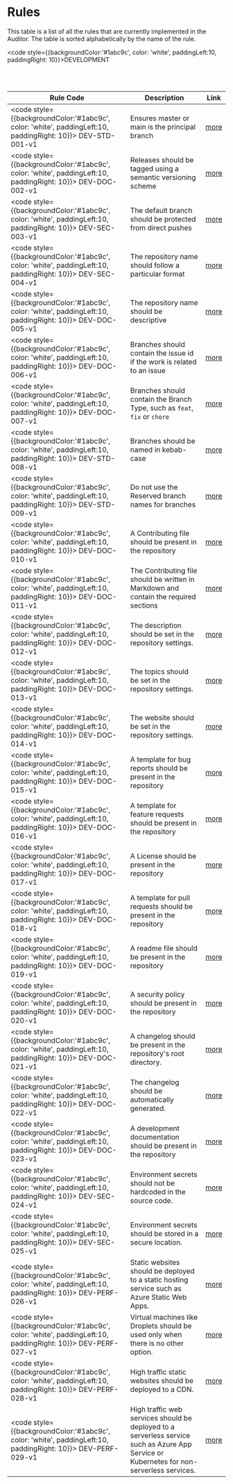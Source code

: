 # Rules

This table is a list of all the rules that are currently implemented in the Auditor. The table is sorted alphabetically by the name of the rule.

<code style={{backgroundColor:'#1abc9c', color: 'white', paddingLeft:10, paddingRight: 10}}>DEVELOPMENT</code>
 
<br></br>

| Rule Code                                                                                                            | Description                                                                                                                               | Link                                                     |
|----------------------------------------------------------------------------------------------------------------------|-------------------------------------------------------------------------------------------------------------------------------------------|----------------------------------------------------------|
| <code style={{backgroundColor:'#1abc9c', color: 'white', paddingLeft:10, paddingRight: 10}}> DEV-STD-001-v1 </code>  | Ensures master or main is the principal branch                                                                                            | [more](/development/trunk-based-development)             |
| <code style={{backgroundColor:'#1abc9c', color: 'white', paddingLeft:10, paddingRight: 10}}> DEV-DOC-002-v1 </code>  | Releases should be tagged using a semantic versioning scheme                                                                              | [more](/development/trunk-based-development)             |
| <code style={{backgroundColor:'#1abc9c', color: 'white', paddingLeft:10, paddingRight: 10}}> DEV-SEC-003-v1 </code>  | The default branch should be protected from direct pushes                                                                                 | [more](/development/trunk-based-development)             |
| <code style={{backgroundColor:'#1abc9c', color: 'white', paddingLeft:10, paddingRight: 10}}> DEV-SEC-004-v1 </code>  | The repository name should follow a particular format                                                                                     | [more](/development/repository-naming-convention)        |
| <code style={{backgroundColor:'#1abc9c', color: 'white', paddingLeft:10, paddingRight: 10}}> DEV-DOC-005-v1 </code>  | The repository name should be descriptive                                                                                                 | [more](/development/repository-naming-convention)        |
| <code style={{backgroundColor:'#1abc9c', color: 'white', paddingLeft:10, paddingRight: 10}}> DEV-DOC-006-v1 </code>  | Branches should contain the issue id if the work is related to an issue                                                                   | [more](/development/branch-naming-convention)            |
| <code style={{backgroundColor:'#1abc9c', color: 'white', paddingLeft:10, paddingRight: 10}}> DEV-DOC-007-v1 </code>  | Branches should contain the Branch Type, such as `feat`, `fix` or `chore`                                                                 | [more](/development/branch-naming-convention)            |
| <code style={{backgroundColor:'#1abc9c', color: 'white', paddingLeft:10, paddingRight: 10}}> DEV-STD-008-v1 </code>  | Branches should be named in kebab-case                                                                                                    | [more](/development/branch-naming-convention)            |
| <code style={{backgroundColor:'#1abc9c', color: 'white', paddingLeft:10, paddingRight: 10}}> DEV-STD-009-v1 </code>  | Do not use the Reserved branch names for branches                                                                                         | [more](/development/branch-naming-convention)            |
| <code style={{backgroundColor:'#1abc9c', color: 'white', paddingLeft:10, paddingRight: 10}}> DEV-DOC-010-v1 </code>  | A Contributing file should be present in the repository                                                                                   | [more](/development/community-standards/contributing)    |
| <code style={{backgroundColor:'#1abc9c', color: 'white', paddingLeft:10, paddingRight: 10}}> DEV-DOC-011-v1 </code>  | The Contributing file should be written in Markdown and contain the required sections                                                     | [more](/development/community-standards/contributing)    |
| <code style={{backgroundColor:'#1abc9c', color: 'white', paddingLeft:10, paddingRight: 10}}> DEV-DOC-012-v1 </code>  | The description should be set in the repository settings.                                                                                 | [more](/development/community-standards/github-settings) |
| <code style={{backgroundColor:'#1abc9c', color: 'white', paddingLeft:10, paddingRight: 10}}> DEV-DOC-013-v1 </code>  | The topics should be set in the repository settings.                                                                                      | [more](/development/community-standards/github-settings) |
| <code style={{backgroundColor:'#1abc9c', color: 'white', paddingLeft:10, paddingRight: 10}}> DEV-DOC-014-v1 </code>  | The website should be set in the repository settings.                                                                                     | [more](/development/community-standards/github-settings) |
| <code style={{backgroundColor:'#1abc9c', color: 'white', paddingLeft:10, paddingRight: 10}}> DEV-DOC-015-v1 </code>  | A template for bug reports should be present in the repository                                                                            | [more](/development/community-standards/issue-templates) |
| <code style={{backgroundColor:'#1abc9c', color: 'white', paddingLeft:10, paddingRight: 10}}> DEV-DOC-016-v1 </code>  | A template for feature requests should be present in the repository                                                                       | [more](/development/community-standards/issue-templates) |
| <code style={{backgroundColor:'#1abc9c', color: 'white', paddingLeft:10, paddingRight: 10}}> DEV-DOC-017-v1 </code>  | A License should be present in the repository                                                                                             | [more](/development/community-standards/license)         |
| <code style={{backgroundColor:'#1abc9c', color: 'white', paddingLeft:10, paddingRight: 10}}> DEV-DOC-018-v1 </code>  | A template for pull requests should be present in the repository                                                                          | [more](/development/community-standards/pr-templates)    |
| <code style={{backgroundColor:'#1abc9c', color: 'white', paddingLeft:10, paddingRight: 10}}> DEV-DOC-019-v1 </code>  | A readme file should be present in the repository                                                                                         | [more](/development/community-standards/readme-docs)     |
| <code style={{backgroundColor:'#1abc9c', color: 'white', paddingLeft:10, paddingRight: 10}}> DEV-DOC-020-v1 </code>  | A security policy should be present in the repository                                                                                     | [more](/development/community-standards/security-policy) |
| <code style={{backgroundColor:'#1abc9c', color: 'white', paddingLeft:10, paddingRight: 10}}> DEV-DOC-021-v1 </code>  | A changelog should be present in the repository's root directory.                                                                         | [more](/development/changelog)                           |
| <code style={{backgroundColor:'#1abc9c', color: 'white', paddingLeft:10, paddingRight: 10}}> DEV-DOC-022-v1 </code>  | The changelog should be automatically generated.                                                                                          | [more](/development/changelog)                           |
| <code style={{backgroundColor:'#1abc9c', color: 'white', paddingLeft:10, paddingRight: 10}}> DEV-DOC-023-v1 </code>  | A development documentation should be present in the repository                                                                           | [more](/development/development-policy)                  |
| <code style={{backgroundColor:'#1abc9c', color: 'white', paddingLeft:10, paddingRight: 10}}> DEV-SEC-024-v1 </code>  | Environment secrets should not be hardcoded in the source code.                                                                           | [more](/development/environment-secrets)                 |
| <code style={{backgroundColor:'#1abc9c', color: 'white', paddingLeft:10, paddingRight: 10}}> DEV-SEC-025-v1 </code>  | Environment secrets should be stored in a secure location.                                                                                | [more](/development/environment-secrets)                 |
| <code style={{backgroundColor:'#1abc9c', color: 'white', paddingLeft:10, paddingRight: 10}}> DEV-PERF-026-v1 </code> | Static websites should be deployed to a static hosting service such as Azure Static Web Apps.                                             | [more](/development/publishing/choose)                   |
| <code style={{backgroundColor:'#1abc9c', color: 'white', paddingLeft:10, paddingRight: 10}}> DEV-PERF-027-v1 </code> | Virtual machines like Droplets should be used only when there is no other option.                                                         | [more](/development/publishing/choose)                   |
| <code style={{backgroundColor:'#1abc9c', color: 'white', paddingLeft:10, paddingRight: 10}}> DEV-PERF-028-v1 </code> | High traffic static websites should be deployed to a CDN.                                                                                 | [more](/development/publishing/choose)                   |
| <code style={{backgroundColor:'#1abc9c', color: 'white', paddingLeft:10, paddingRight: 10}}> DEV-PERF-029-v1 </code> | High traffic web services should be deployed to a serverless service such as Azure App Service or Kubernetes for non-serverless services. | [more](/development/publishing/choose)                   |
